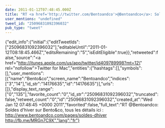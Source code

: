 ```yaml
---
date: 2011-01-12T07:48:45.000Z
title: "RT <a href='http://twitter.com/Bentoandco'>@Bentoandco</a>: Soldes d'hiver sur Bento&co, tous les détails ici : http://www.bentoandco.com/pages/soldes-dhiver http://fb.me/MRGn7C9X″"
user_mentions: "undefined"
tweet_id: "25096831092396032"
pub_type: "tweet"
---
```

{"edit_info":{"initial":{"editTweetIds":["25096831092396032"],"editableUntil":"2011-01-12T08:18:45.466Z","editsRemaining":"5","isEditEligible":true}},"retweeted":false,"source":"<a href=\"http://itunes.apple.com/us/app/twitter/id409789998?mt=12\" rel=\"nofollow\">Twitter for Mac</a>","entities":{"hashtags":[],"symbols":[],"user_mentions":[{"name":"Bento&co","screen_name":"Bentoandco","indices":["3","14"],"id_str":"14176635","id":"14176635"}],"urls":[]},"display_text_range":["0","135"],"favorite_count":"0","id_str":"25096831092396032","truncated":false,"retweet_count":"0","id":"25096831092396032","created_at":"Wed Jan 12 07:48:45 +0000 2011","favorited":false,"full_text":"RT @Bentoandco: Soldes d'hiver sur Bento&co, tous les détails ici : http://www.bentoandco.com/pages/soldes-dhiver http://fb.me/MRGn7C9X","lang":"fr"}
